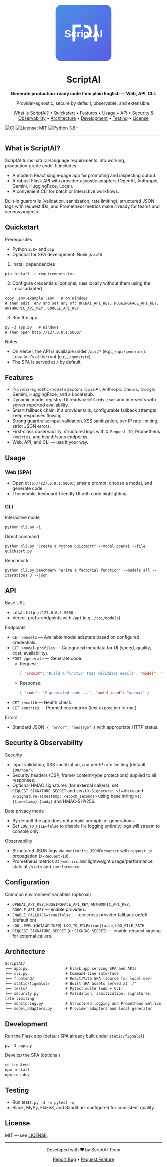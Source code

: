 <div align="center">
  <img src="static/images/logo.svg" alt="ScriptAI Logo" width="180" />
  <h1>ScriptAI</h1>
  <p><strong>Generate production‑ready code from plain English — Web, API, CLI.</strong></p>
  <p>Provider‑agnostic, secure by default, observable, and extensible.</p>

  <p>
    <a href="#what-is-scriptai">What is ScriptAI?</a> •
    <a href="#quickstart">Quickstart</a> •
    <a href="#features">Features</a> •
    <a href="#usage">Usage</a> •
    <a href="#api">API</a> •
    <a href="#security--observability">Security & Observability</a> •
    <a href="#architecture">Architecture</a> •
    <a href="#development">Development</a> •
    <a href="#testing">Testing</a> •
    <a href="#license">License</a>
  </p>
</div>

[![CI](https://github.com/qtaura/ScriptAI/actions/workflows/ci.yml/badge.svg)](https://github.com/qtaura/ScriptAI/actions/workflows/ci.yml)
[![License: MIT](https://img.shields.io/badge/License-MIT-yellow.svg)](LICENSE)
[![Python 3.8+](https://img.shields.io/badge/python-3.8%2B-blue)](pyproject.toml)

---

## What is ScriptAI?

ScriptAI turns natural‑language requirements into working, production‑grade code. It includes:
- A modern React single‑page app for prompting and inspecting output.
- A robust Flask API with provider‑agnostic adapters (OpenAI, Anthropic, Gemini, HuggingFace, Local).
- A convenient CLI for batch or interactive workflows.

Built‑in guardrails (validation, sanitization, rate limiting), structured JSON logs with request IDs, and Prometheus metrics make it ready for teams and serious projects.

## Quickstart

Prerequisites
- Python `3.8+` and `pip`
- Optional for SPA development: Node.js `>=18`

1) Install dependencies
```
pip install -r requirements.txt
```

2) Configure credentials (optional; runs locally without them using the Local adapter)
```
copy .env.example .env   # on Windows
# then edit .env and set any of: OPENAI_API_KEY, HUGGINGFACE_API_KEY, ANTHROPIC_API_KEY, GOOGLE_API_KEY
```

3) Run the app
```
py -3 app.py   # Windows
# then open http://127.0.0.1:5000/
```

Notes
- On Vercel, the API is available under `/api/*` (e.g., `/api/generate`). Locally it’s at the root (e.g., `/generate`).
- The SPA is served at `/` by default.

## Features
- Provider‑agnostic model adapters: OpenAI, Anthropic Claude, Google Gemini, HuggingFace, and a Local stub.
- Dynamic model registry: UI reads `modelCards.json` and intersects with server‑reported availability.
- Smart fallback chain: if a provider fails, configurable fallback attempts keep responses flowing.
- Strong guardrails: input validation, XSS sanitization, per‑IP rate limiting, strict JSON errors.
- First‑class observability: structured logs with `X‑Request‑ID`, Prometheus `/metrics`, and health/stats endpoints.
- Web, API, and CLI — use it your way.

## Usage

### Web (SPA)
- Open `http://127.0.0.1:5000/`, enter a prompt, choose a model, and generate code.
- Themeable, keyboard‑friendly UI with code highlighting.

### CLI
Interactive mode
```
python cli.py -i
```

Direct command
```
python cli.py "Create a Python quicksort" --model openai --file quicksort.py
```

Benchmark
```
python cli.py benchmark "Write a factorial function" --models all --iterations 3 --json
```

## API

Base URL
- Local: `http://127.0.0.1:5000`
- Vercel: prefix endpoints with `/api` (e.g., `/api/models`)

Endpoints
- `GET /models` — Available model adapters based on configured credentials.
- `GET /model-profiles` — Categorical metadata for UI (speed, quality, cost, availability).
- `POST /generate` — Generate code.
  - Request:
    ```json
    { "prompt": "Build a function that validates emails", "model": "openai" }
    ```
  - Response:
    ```json
    { "code": "# generated code ...", "model_used": "openai" }
    ```
- `GET /health` — Health check.
- `GET /metrics` — Prometheus metrics (text exposition format).

Errors
- Standard JSON: `{ "error": "message" }` with appropriate HTTP status.

## Security & Observability

Security
- Input validation, XSS sanitization, and per‑IP rate limiting (default `100/hour`).
- Security headers (CSP, frame/ content‑type protections) applied to all responses.
- Optional HMAC signatures (for external callers): set `REQUEST_SIGNATURE_SECRET` and send
  `X‑Signature: v1=<hex>` and `X‑Signature‑Timestamp: <epoch_seconds>` using base string
  `v1:{timestamp}:{body}` and HMAC‑SHA256.

Data privacy mode
- By default the app does not persist prompts or generations.
- Set `LOG_TO_FILE=false` to disable file logging entirely; logs will stream to console only.

Observability
- Structured JSON logs via `monitoring.JSONFormatter` with `request_id` propagation (`X‑Request‑ID`).
- Prometheus metrics at `/metrics` and lightweight usage/performance stats at `/stats` and `/performance`.

## Configuration

Common environment variables (optional)
- `OPENAI_API_KEY`, `HUGGINGFACE_API_KEY`, `ANTHROPIC_API_KEY`, `GOOGLE_API_KEY` — enable providers.
- `ENABLE_FALLBACK=true|false` — turn cross‑provider fallback on/off (default on).
- `LOG_LEVEL` (default `INFO`), `LOG_TO_FILE=true|false`, `LOG_FILE_PATH`.
- `REQUEST_SIGNATURE_SECRET` (or `SIGNING_SECRET`) — enable request signing for external callers.

## Architecture

```
ScriptAI/
├── app.py                 # Flask app serving SPA and APIs
├── cli.py                 # Command‑line interface
├── frontend/              # React/Vite SPA (source for local dev)
├── static/figmalol/       # Built SPA assets served at '/'
├── tests/                 # Pytest suite (web + CLI)
├── security.py            # Validation, sanitization, signatures, rate limiting
├── monitoring.py          # Structured logging and Prometheus metrics
└── model_adapters.py      # Provider adapters and local generator
```

## Development

Run the Flask app (default SPA already built under `static/figmalol`)
```
py -3 app.py
```

Develop the SPA (optional)
```
cd frontend
npm install
npm run dev
```

## Testing
- Run tests: `py -3 -m pytest -q`.
- Black, MyPy, Flake8, and Bandit are configured for consistent quality.

## License
MIT — see [LICENSE](LICENSE).

---

<div align="center">
  <p>Developed with ❤️ by ScriptAI Team</p>
  <p>
    <a href="https://github.com/qtaura/ScriptAI/issues">Report Bug</a> •
    <a href="https://github.com/qtaura/ScriptAI/issues">Request Feature</a>
  </p>
</div>
